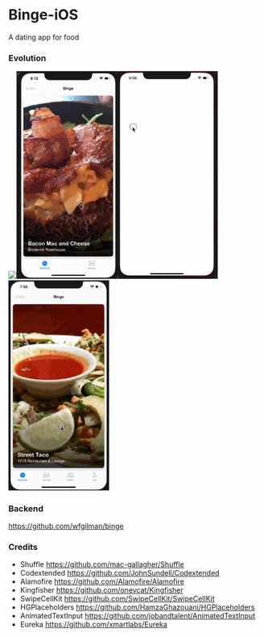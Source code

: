 # Binge-iOS
A dating app for food

### Evolution
<img src="Design/binge-take1.gif" width="200"><img src="Design/binge-take2.gif" width="200"><img src="Design/binge-take3.gif" width="200"><img src="Design/binge-take4.gif" width="200">

### Backend
https://github.com/wfgilman/binge

### Credits
- Shuffle https://github.com/mac-gallagher/Shuffle
- Codextended https://github.com/JohnSundell/Codextended
- Alamofire https://github.com/Alamofire/Alamofire
- Kingfisher https://github.com/onevcat/Kingfisher
- SwipeCellKit https://github.com/SwipeCellKit/SwipeCellKit
- HGPlaceholders https://github.com/HamzaGhazouani/HGPlaceholders
- AnimatedTextInput https://github.com/jobandtalent/AnimatedTextInput
- Eureka https://github.com/xmartlabs/Eureka

